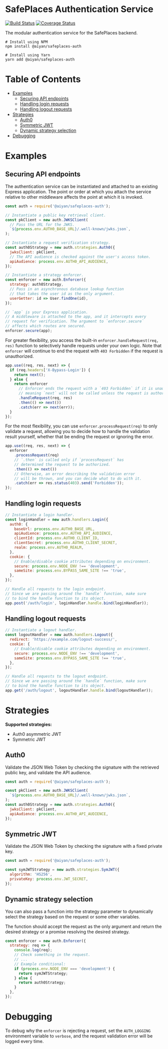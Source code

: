 # SafePlaces Authentication Service

[![Build Status](https://travis-ci.com/aiyan/safeplaces-auth.svg?branch=master)](https://travis-ci.com/aiyan/safeplaces-auth)
[![Coverage Status](https://coveralls.io/repos/github/aiyan/safeplaces-auth/badge.svg?branch=master)](https://coveralls.io/github/aiyan/safeplaces-auth?branch=master)

The modular authentication service for the SafePlaces backend.

```shell script
# Install using NPM
npm install @aiyan/safeplaces-auth

# Install using Yarn
yarn add @aiyan/safeplaces-auth
```

# Table of Contents
* [Examples](#examples)
  * [Securing API endpoints](#securing-api-endpoints)
  * [Handling login requests](#handling-login-requests)
  * [Handling logout requests](#handling-logout-requests)
* [Strategies](#strategies)
  * [Auth0](#auth0)
  * [Symmetric JWT](#symmetric-jwt)
  * [Dynamic strategy selection](#dynamic-strategy-selection)
* [Debugging](#debugging)

# Examples

## Securing API endpoints

The authentication service can be instantiated and attached to an
existing Express application. The point or order at which you attach
the service relative to other middleware affects the point at which
it is invoked.

```javascript
const auth = require('@aiyan/safeplaces-auth');

// Instantiate a public key retrieval client.
const pkClient = new auth.JWKSClient(
  // Pass the URL for the JWKS.
  `${process.env.AUTH0_BASE_URL}/.well-known/jwks.json`,
);

// Instantiate a request verification strategy.
const auth0Strategy = new auth.strategies.Auth0({
  jwksClient: pkClient,
  // The API audience is checked against the user's access token.
  apiAudience: process.env.AUTH0_API_AUDIENCE,
});

// Instantiate a strategy enforcer.
const enforcer = new auth.Enforcer({
  strategy: auth0Strategy,
  // Pass in an asynchronous database lookup function
  // that takes the user id as the only argument.
  userGetter: id => User.findOne(id),
});

// `app` is your Express application.
// A middleware is attached to the app, and it intercepts every
// request for verification. The argument to `enforcer.secure`
// affects which routes are secured.
enforcer.secure(app);
```

For greater flexibility, you access the built-in `enforcer.handleRequest(req, res)`
function to selectively handle requests under your own logic. Note that `enforcer`
will continue to end the request with `403 Forbidden` if the request is unauthorized.

```javascript
app.use((req, res, next) => {
  if (req.headers['X-Bypass-Login']) {
    return next();
  } else {
    return enforcer
      // Enforcer ends the request with a `403 Forbidden` if it is unauthorized,
      // meaning `next` will not be called unless the request is authorized.
      .handleRequest(req, res)
      .then(() => next())
      .catch(err => next(err));
  }
});
```

For the most flexibility, you can use `enforcer.processRequest(req)` to only validate a request,
allowing you to decide how to handle the validation result yourself, whether that be ending
the request or ignoring the error.

```javascript
app.use((req, res, next) => {
  enforcer
    .processRequest(req)
    // `.then` is called only if `processRequest` has
    // determined the request to be authorized.
    .then(() => next())
    // Otherwise, an error describing the validation error
    // will be thrown, and you can decide what to do with it.
    .catch(err => res.status(403).send('Forbidden'));
});
```

## Handling login requests

```javascript
// Instantiate a login handler.
const loginHandler = new auth.handlers.Login({
  auth0: {
    baseUrl: process.env.AUTH0_BASE_URL,
    apiAudience: process.env.AUTH0_API_AUDIENCE,
    clientId: process.env.AUTH0_CLIENT_ID,
    clientSecret: process.env.AUTH0_CLIENT_SECRET,
    realm: process.env.AUTH0_REALM,
  },
  cookie: {
    // Enable/disable cookie attributes depending on environment.
    secure: process.env.NODE_ENV !== 'development',
    sameSite: process.env.BYPASS_SAME_SITE !== 'true',
  },
});

// Handle all requests to the login endpoint.
// Since we are passing around the `handle` function, make sure
// to bind the handle function to its object.
app.post('/auth/login', loginHandler.handle.bind(loginHandler));
```

## Handling logout requests

```javascript
// Instantiate a logout handler.
const logoutHandler = new auth.handlers.Logout({
  redirect: 'https://example.com/logout-success/',
  cookie: {
    // Enable/disable cookie attributes depending on environment.
    secure: process.env.NODE_ENV !== 'development',
    sameSite: process.env.BYPASS_SAME_SITE !== 'true',
  },
});

// Handle all requests to the logout endpoint.
// Since we are passing around the `handle` function, make sure
// to bind the handle function to its object.
app.get('/auth/logout', logoutHandler.handle.bind(logoutHandler));
```

# Strategies

**Supported strategies:**
- Auth0 asymmetric JWT
- Symmetric JWT

## Auth0

Validate the JSON Web Token by checking the signature with
the retrieved public key, and validate the API audience.

```javascript
const auth = require('@aiyan/safeplaces-auth');

const pkClient = new auth.JWKSClient(
  `${process.env.AUTH0_BASE_URL}/.well-known/jwks.json`,
);
const auth0Strategy = new auth.strategies.Auth0({
  jwksClient: pkClient,
  apiAudience: process.env.AUTH0_API_AUDIENCE,
});
```

## Symmetric JWT

Validate the JSON Web Token by checking the signature with
a fixed private key.

```javascript
const auth = require('@aiyan/safeplaces-auth');

const symJWTStrategy = new auth.strategies.SymJWT({
  algorithm: 'HS256',
  privateKey: process.env.JWT_SECRET,
});
```

## Dynamic strategy selection

You can also pass a function into the strategy parameter
to dynamically select the strategy based on the request
or some other variables.

The function should accept the request as the only argument
and return the desired strategy or a promise resolving the
desired strategy.

```javascript
const enforcer = new auth.Enforcer({
  strategy: req => {
    console.log(req);
    // Check something in the request.
    // ...
    // Example conditional:
    if (process.env.NODE_ENV === 'development') {
      return symJWTStrategy;
    } else {
      return auth0Strategy;
    }
  },
});
```

# Debugging

To debug why the `enforcer` is rejecting a request, set the
`AUTH_LOGGING` environment variable to `verbose`, and the request
validation error will be logged every time.
